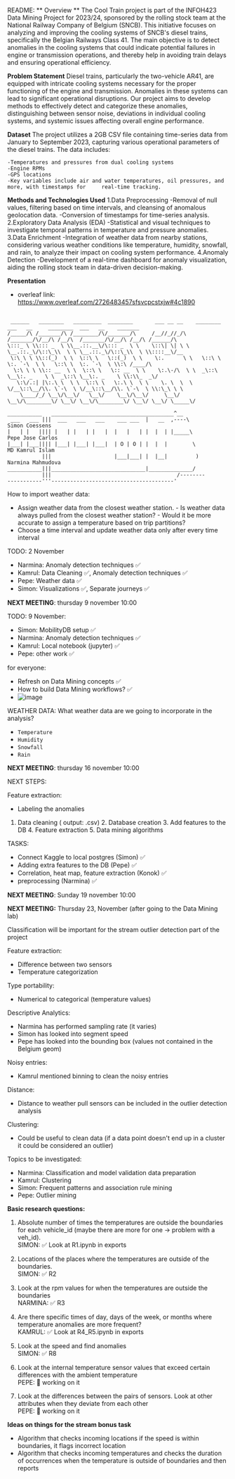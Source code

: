 README: 
** Overview **
The Cool Train project is part of the INFOH423 Data Mining Project for 2023/24, sponsored by the rolling stock team at the National Railway Company of Belgium (SNCB). This initiative focuses on analyzing and improving the cooling systems of SNCB's diesel trains, specifically the Belgian Railways Class 41. The main objective is to detect anomalies in the cooling systems that could indicate potential failures in engine or transmission operations, and thereby help in avoiding train delays and ensuring operational efficiency.

**Problem Statement**
Diesel trains, particularly the two-vehicle AR41, are equipped with intricate cooling systems necessary for the proper functioning of the engine and transmission. Anomalies in these systems can lead to significant operational disruptions. Our project aims to develop methods to effectively detect and categorize these anomalies, distinguishing between sensor noise, deviations in individual cooling systems, and systemic issues affecting overall engine performance.

**Dataset**
The project utilizes a 2GB CSV file containing time-series data from January to September 2023, capturing various operational parameters of the diesel trains. The data includes:

	-Temperatures and pressures from dual cooling systems
	-Engine RPMs
	-GPS locations
	-Key variables include air and water temperatures, oil pressures, and more, with timestamps for 	real-time tracking.
**Methods and Technologies Used**
	1.Data Preprocessing
 		-Removal of null values, filtering based on time intervals, and cleansing of anomalous 			geolocation data.
		-Conversion of timestamps for time-series analysis.
  	2.Exploratory Data Analysis (EDA)
   		-Statistical and visual techniques to investigate temporal patterns in temperature and 			pressure anomalies.
	3.Data Enrichment
 		-Integration of weather data from nearby stations, considering various weather 				conditions like temperature, humidity, snowfall, and rain, to analyze their impact on 			cooling system performance.
   	4.Anomaly Detection 
    		-Development of a real-time dashboard for anomaly visualization, aiding the rolling 			stock team in data-driven decision-making.

**Presentation**
- overleaf link: https://www.overleaf.com/2726483457sfsvcpcstxjw#4c1890

```

 ______   ________   _________  ________       ___ __ __    ________  ___   __     ________  ___   __    _______     
/_____/\ /_______/\ /________/\/_______/\     /__//_//_/\  /_______/\/__/\ /__/\  /_______/\/__/\ /__/\ /______/\    
\:::_ \ \\::: _  \ \\__.::.__\/\::: _  \ \    \::\| \| \ \ \__.::._\/\::\_\\  \ \ \__.::._\/\::\_\\  \ \\::::__\/__  
 \:\ \ \ \\::(_)  \ \  \::\ \   \::(_)  \ \    \:.      \ \   \::\ \  \:. `-\  \ \   \::\ \  \:. `-\  \ \\:\ /____/\ 
  \:\ \ \ \\:: __  \ \  \::\ \   \:: __  \ \    \:.\-/\  \ \  _\::\ \__\:. _    \ \  _\::\ \__\:. _    \ \\:\\_  _\/ 
   \:\/.:| |\:.\ \  \ \  \::\ \   \:.\ \  \ \    \. \  \  \ \/__\::\__/\\. \`-\  \ \/__\::\__/\\. \`-\  \ \\:\_\ \ \ 
    \____/_/ \__\/\__\/   \__\/    \__\/\__\/     \__\/ \__\/\________\/ \__\/ \__\/\________\/ \__\/ \__\/ \_____\/ 

```

```
___________   _______________________________________^__
 ___   ___ |||  ___   ___   ___    ___ ___  |   __  ,----\                     Simon Coessens
|   | |   |||| |   | |   | |   |  |   |   | |  |  | |_____\                      Pepe Jose Carlos
|___| |___|||| |___| |___| |___|  | O | O | |  |  |        \                       MD Kamrul Islam
           |||                    |___|___| |  |__|         )                        Narmina Mahmudova
___________|||______________________________|______________/
           |||                                        /--------
-----------'''---------------------------------------'
```

How to import weather data: 
  - Assign weather data from the closest weather station.
        - Is weather data always pulled from the closest weather station?
        - Would it be more accurate to assign a temperature based on trip partitions?
  - Choose a time interval and update weather data only after every time interval



TODO: 2 November
  - Narmina: Anomaly detection techniques ✅
  - Kamrul: Data Cleaning ✅, Anomaly detection techniques ✅
  - Pepe: Weather data ✅
  - Simon: Visualizations ✅, Separate journeys ✅

**NEXT MEETING**: thursday 9 november 10:00 

TODO: 9 November:
  - Simon: MobilityDB setup ✅
  - Narmina: Anomaly detection techniques ✅
  - Kamrul: Local notebook (jupyter) ✅
  - Pepe: other work ✅

for  everyone: 
  - Refresh on Data Mining concepts ✅
  - How to build Data Mining workflows? ✅
  - ![image](https://github.com/simoncoessens/DataMining/assets/129620441/c3b7423b-24a5-4186-ad73-a1e03bacf0ac)



WEATHER DATA: 
What weather data are we going to incorporate in the analysis? 
- ``Temperature``
- ```Humidity```
- ````Snowfall````
- ```Rain```

**NEXT MEETING**: thursday 16 november 10:00 


NEXT STEPS: 

Feature extraction: 
- Labeling the anomalies


 1. Data cleaning ( output: .csv)
	2.	Database creation
	3.	Add features to the DB
	4.	Feature extraction
	5.	Data mining algorithms

TASKS: 
- Connect Kaggle to local postgres (Simon) ✅
- Adding extra features to the DB (Pepe) ✅
- Correlation, heat map, feature extraction (Konok) ✅
- preprocessing (Narmina) ✅


**NEXT MEETING**: Sunday 19 november 10:00 


**NEXT MEETING:** Thursday 23, November (after going to the Data Mining lab)

Classification will be important for the stream outlier detection part of the project

Feature extraction:
- Difference between two sensors
- Temperature categorization

Type portability:
- Numerical to categorical (temperature values)

Descriptive Analytics:
- Narmina has performed sampling rate (it varies)
- Simon has looked into segment speed
- Pepe has looked into the bounding box (values not contained in the Belgium geom)

Noisy entries:
- Kamrul mentioned binning to clean the noisy entries

Distance:
- Distance to weather pull sensors can be included in the outlier detection analysis

Clustering:
- Could be useful to clean data (if a data point doesn't end up in a cluster it could be considered an outlier)

Topics to be investigated:
- Narmina: Classification and model validation data preparation
- Kamrul: Clustering
- Simon: Frequent patterns and association rule mining
- Pepe: Outlier mining


**Basic research questions:**
1. Absolute number of times the temperatures are outside the boundaries for each vehicle_id (maybe there are more for one -> problem with a veh_id).\
	SIMON: ✅ Look at R1.ipynb in exports

2.  Locations of the places where the temperatures are outside of the boundaries.\
	SIMON: ✅ R2

3.  Look at the rpm values for when the temperatures are outside the boundaries\
   	NARMINA: ✅ R3

4. Are there specific times of day, days of the week, or months where temperature anomalies are more frequent?\
   	KAMRUL: ✅ Look at R4_R5.ipynb in exports

8. Look at the speed and find anomalies\
   	SIMON: ✅ R8

9. Look at the internal temperature sensor values that exceed certain differences with the ambient temperature\
	PEPE: 🔄 working on it

10. Look at the differences between the pairs of sensors. Look at other attributes when they deviate from each other \
	PEPE: 🔄 working on it


**Ideas on things for the stream bonus task**
- Algorithm that checks incoming locations if the speed is within boundaries, it flags incorrect location
- Algorithm that checks incoming temperatures and checks the duration of occurrences when the temperature is outside of boundaries and then reports
